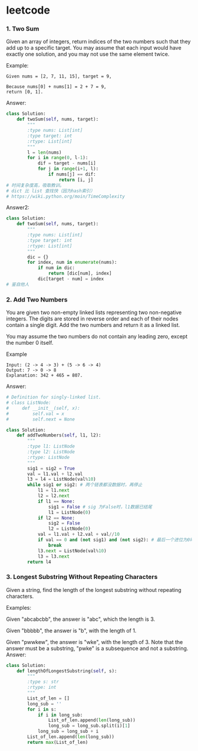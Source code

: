 # leetcode

### 1. Two Sum
Given an array of integers, return indices of the two numbers such that they add up to a specific target.
You may assume that each input would have exactly one solution, and you may not use the same element twice.

Example:
```
Given nums = [2, 7, 11, 15], target = 9,
    
Because nums[0] + nums[1] = 2 + 7 = 9,
return [0, 1].
```
Answer:
```python
class Solution:
    def twoSum(self, nums, target):
        """
        :type nums: List[int]
        :type target: int
        :rtype: List[int]
        """
        l = len(nums)
        for i in range(0, l-1):
            dif = target - nums[i]
            for j in range(i+1, l):
                if nums[j] == dif:
                    return [i, j]
# 时间复杂度高，吸取教训。
# dict 比 list 查找快（因为hash索引）
# https://wiki.python.org/moin/TimeComplexity
```
Answer2:
```python
class Solution:
    def twoSum(self, nums, target):
        """
        :type nums: List[int]
        :type target: int
        :rtype: List[int]
        """
        dic = {}
        for index, num in enumerate(nums):
            if num in dic:
                return [dic[num], index]
            dic[target - num] = index
# 鉴自他人
```

### 2. Add Two Numbers
You are given two non-empty linked lists representing two non-negative integers. The digits are stored in reverse order and each of their nodes contain a single digit. Add the two numbers and return it as a linked list.

You may assume the two numbers do not contain any leading zero, except the number 0 itself.

Example
```
Input: (2 -> 4 -> 3) + (5 -> 6 -> 4)
Output: 7 -> 0 -> 8
Explanation: 342 + 465 = 807.
```
Answer:
```python
# Definition for singly-linked list.
# class ListNode:
#     def __init__(self, x):
#         self.val = x
#         self.next = None

class Solution:
    def addTwoNumbers(self, l1, l2):
        """
        :type l1: ListNode
        :type l2: ListNode
        :rtype: ListNode
        """
        sig1 = sig2 = True
        val = l1.val + l2.val
        l3 = l4 = ListNode(val%10)
        while sig1 or sig2: # 两个链表都没数据时，再停止
            l1 = l1.next
            l2 = l2.next
            if l1 == None:
                sig1 = False # sig 为False时，l1数据已结尾
                l1 = ListNode(0)
            if l2 == None:
                sig2 = False
                l2 = ListNode(0)
            val = l1.val + l2.val + val//10
            if val == 0 and (not sig1) and (not sig2): # 最后一个进位为0时，跳过添加节点
                break
            l3.next = ListNode(val%10)
            l3 = l3.next
        return l4
```
### 3. Longest Substring Without Repeating Characters
Given a string, find the length of the longest substring without repeating characters.

Examples:

Given "abcabcbb", the answer is "abc", which the length is 3.

Given "bbbbb", the answer is "b", with the length of 1.

Given "pwwkew", the answer is "wke", with the length of 3. Note that the answer must be a substring, "pwke" is a subsequence and not a substring.
Answer:
```python
class Solution:
    def lengthOfLongestSubstring(self, s):
        """
        :type s: str
        :rtype: int
        """
        List_of_len = []
        long_sub = ''
        for i in s:
            if i in long_sub:
                List_of_len.append(len(long_sub))
                long_sub = long_sub.split(i)[1]
            long_sub = long_sub + i
        List_of_len.append(len(long_sub))
        return max(List_of_len)
```
